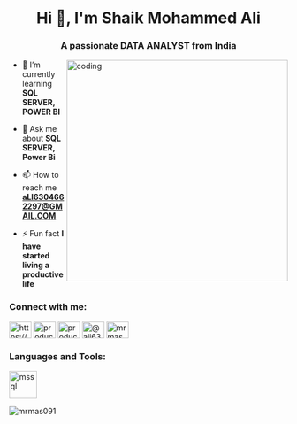 <h1 align="center">Hi 👋, I'm Shaik Mohammed Ali</h1>
<h3 align="center">A passionate DATA ANALYST from India</h3>

<img align="right" alt="coding" width="400" src="https://cdn.dribbble.com/users/1292677/screenshots/6139167/avento.gif">

- 🌱 I’m currently learning **SQL SERVER, POWER BI**

- 💬 Ask me about **SQL SERVER, Power Bi**

- 📫 How to reach me **aLI6304662297@GMAIL.COM**

- ⚡ Fun fact **I have started living a productive life**

<h3 align="left">Connect with me:</h3>
<p align="left">
<a href="https://linkedin.com/in/https://www.linkedin.com/in/mohammed-ali-148724221/" target="blank"><img align="center" src="https://raw.githubusercontent.com/rahuldkjain/github-profile-readme-generator/master/src/images/icons/Social/linked-in-alt.svg" alt="https://www.linkedin.com/in/mohammed-ali-148724221/" height="30" width="40" /></a>
<a href="https://instagram.com/productive_beard_boy" target="blank"><img align="center" src="https://raw.githubusercontent.com/rahuldkjain/github-profile-readme-generator/master/src/images/icons/Social/instagram.svg" alt="productive_beard_boy" height="30" width="40" /></a>
<a href="https://www.youtube.com/@productivebeardman" target="blank"><img align="center" src="https://raw.githubusercontent.com/rahuldkjain/github-profile-readme-generator/master/src/images/icons/Social/youtube.svg" alt="productive_beard_boy" height="30" width="40" /></a>
<a href="https://www.hackerrank.com/@ali6304662297" target="blank"><img align="center" src="https://raw.githubusercontent.com/rahuldkjain/github-profile-readme-generator/master/src/images/icons/Social/hackerrank.svg" alt="@ali6304662297" height="30" width="40" /></a>
<a href="https://www.leetcode.com/mrmas09" target="blank"><img align="center" src="https://raw.githubusercontent.com/rahuldkjain/github-profile-readme-generator/master/src/images/icons/Social/leet-code.svg" alt="mrmas09" height="30" width="40" /></a>
</p>

<h3 align="left">Languages and Tools:</h3>
<p align="left"> <a href="https://www.microsoft.com/en-us/sql-server" target="_blank" rel="noreferrer"> <img src="https://www.pinpng.com/pngs/m/489-4895811_sql-server-logo-microsoft-png-ms-sql-server.png" alt="mssql" width="50" height="50"/> </a> </p>

<p><img align="center" src="https://github-readme-stats.vercel.app/api/top-langs?username=mrmas091&show_icons=true&locale=en&layout=compact" alt="mrmas091" /></p>
